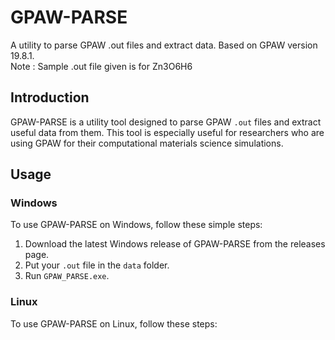 # GPAW-PARSE
A utility to parse GPAW .out files and extract data. Based on GPAW version 19.8.1.
<br>Note : Sample .out file given is for Zn3O6H6

## Introduction
GPAW-PARSE is a utility tool designed to parse GPAW `.out` files and extract useful data from them. This tool is especially useful for researchers who are using GPAW for their computational materials science simulations.

## Usage
### Windows
To use GPAW-PARSE on Windows, follow these simple steps:

1. Download the latest Windows release of GPAW-PARSE from the releases page.
2. Put your `.out` file in the `data` folder.
3. Run `GPAW_PARSE.exe`.

### Linux
To use GPAW-PARSE on Linux, follow these steps:



